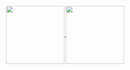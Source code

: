 <a href="#">
  <img height=160 align="center" src="https://github-readme-stats.vercel.app/api?username=earies&theme=dracula&show_icons=true&include_all_commits=true)" />
</a>

<a href="_">
  <img height=160 align="center" src="https://github-readme-streak-stats-eight.vercel.app/?user=earies&theme=dracula&hide_border=false" />
</a>
